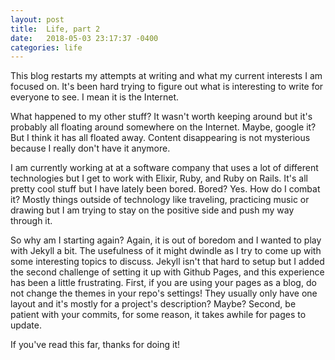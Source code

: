 ```yaml
---
layout: post
title:  Life, part 2
date:   2018-05-03 23:17:37 -0400
categories: life
---
```


This blog restarts my attempts at writing and what my current interests I am focused on. It's been hard trying to figure
out what is interesting to write for everyone to see. I mean it is the Internet.

What happened to my other stuff?  It wasn't worth keeping around but it's probably all floating around somewhere on
the Internet. Maybe, google it? But I think it has all floated away. Content disappearing is not mysterious because I
really don't have it anymore.

I am currently working at at a software company that uses a lot of different technologies but I get to work with Elixir,
Ruby, and Ruby on Rails.  It's all pretty cool stuff but I have lately been bored. Bored? Yes. How do I combat it?
Mostly things outside of technology like traveling, practicing music or drawing but I am trying to stay on the positive
side and push my way through it.

So why am I starting again? Again, it is out of boredom and I wanted to play with Jekyll a bit. The usefulness of it
might dwindle as I try to come up with some interesting topics to discuss.  Jekyll isn't that hard to setup but I added
the second challenge of setting it up with Github Pages, and this experience has been a little frustrating.  First, if
you are using your pages as a blog, do not change the themes in your repo's settings! They usually only have one layout
and it's mostly for a project's description?  Maybe? Second, be patient with your commits, for some reason, it takes
awhile for pages to update.

If you've read this far, thanks for doing it!
